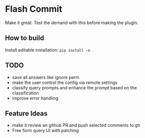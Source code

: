 # Flash Commit

Make it great.
Test the demand with this before making the plugin.

## How to build

Install editable installation:
```pip install -e .```

## TODO

- save all answers like ignore perm
- make the user control the config via remote settings
- classify query prompts and enhance the prompt based on the classification
- improve error handling

## Feature Ideas

- make it review an github PR and push selected comments to gh
- Free form query UI with patching